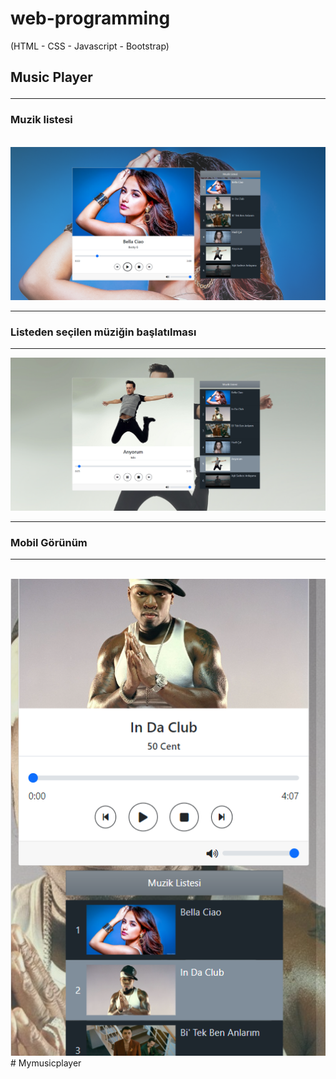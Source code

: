 # web-programming
(HTML - CSS - Javascript - Bootstrap)

## Music Player <hr>
### Muzik listesi
</br>
<img src="project-ss/1.png"> </br> <hr>

### Listeden seçilen müziğin başlatılması
<hr>
<img src="project-ss/2.png"> </br> <hr>

### Mobil Görünüm 
<hr> </br>
<img src="project-ss/3.png">#   M y m u s i c p l a y e r 
 
 